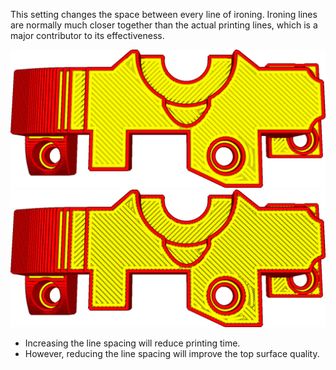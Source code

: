 This setting changes the space between every line of ironing. Ironing lines are normally much closer together than the actual printing lines, which is a major contributor to its effectiveness.

![Normal line spacing](../images/ironing_enabled_enabled.png)
![Line spacing increased to 0.3mm](../images/ironing_line_spacing.png)

* Increasing the line spacing will reduce printing time.
* However, reducing the line spacing will improve the top surface quality.